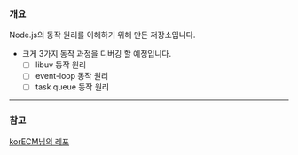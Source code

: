 ### 개요

Node.js의 동작 원리를 이해하기 위해 만든 저장소입니다.

- 크게 3가지 동작 과정을 디버깅 할 예정입니다.
  - [ ] libuv 동작 원리
  - [ ] event-loop 동작 원리
  - [ ] task queue 동작 원리

---

### 참고

[korECM님의 레포](https://github.com/korECM/node)
